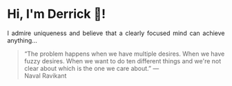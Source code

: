 # Hi, I'm Derrick 👋!
<p align="justify">I admire uniqueness and believe that a clearly focused mind can achieve anything...</p> 
<!-- #quote-start -->
<blockquote>&ldquo;The problem happens when we have multiple desires. When we have fuzzy desires. When we want to do ten different things and we're not clear about which is the one we care about.&rdquo; &mdash; <footer>Naval Ravikant</footer></blockquote>
<!-- #quote-end -->
